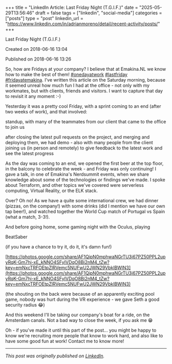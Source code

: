 +++
title = "LinkedIn Article: Last Friday Night (T.G.I.F.)"
date = "2025-05-29T13:56:46"
draft = false
tags = ["linkedin", "social-media"]
categories = ["posts"]
type = "post"
linkedin_url = "https://www.linkedin.com/in/adrianmoreno/detail/recent-activity/posts/"
+++

Last Friday Night (T.G.I.F.)

Created on 2018-06-16 13:04

Published on 2018-06-16 13:26

So, how are Fridays at your company? I believe that at Emakina.NL we know how to make the best of them! [#onedayatwork](https://www.linkedin.com/feed/hashtag/onedayatwork) [#lastfriday](https://www.linkedin.com/feed/hashtag/lastfriday) [#fridayatemakina](https://www.linkedin.com/feed/hashtag/fridayatemakina). I've written this article on the Saturday morning, because it seemed unreal how much fun I had at the office - not only with my workmates, but with clients, friends and visitors. I want to capture that day to revisit it any moment :-)

Yesterday it was a pretty cool Friday, with a sprint coming to an end (after two weeks of work), and that involved:

standup, with many of the teammates from our client that came to the office to join us

after closing the latest pull requests on the project, and merging and deploying them, we had demo - also with many people from the client joining us (in person and remotely) to give feedback to the latest work and see the latest progress

As the day was coming to an end, we opened the first beer at the top floor, in the balcony to celebrate the week - and Friday was only continuing! I gave a talk, in one of Emakina's Nerdsummit events, when we share knowledge about some of the technologies or findings we've made. I spoke about Terraform, and other topics we've covered were serverless computing, Virtual Reality, or the ELK stack. 

Over? Oh no! As we have a quite some international crew, we had dinner (pizzas, on the company!) with some drinks (did I mention we have our own tap beer!), and watched together the World Cup match of Portugal vs Spain (what a match, 3-3!). 

And before going home, some gaming night with the Oculus, playing 

BeatSaber

 (if you have a chance to try it, do it, it's damn fun!)

[https://photos.google.com/share/AF1QipN0mphwaNGrTU3j67PZ50PPL2upyRqK-Gm7hj-xE_kNNO4SFyIVDqO8Bi2nM4_tZw?key=emNxcTRFOEtpZlRVemc5NUFwU2JWN29VbklBWlN3](https://photos.google.com/share/AF1QipN0mphwaNGrTU3j67PZ50PPL2upyRqK-Gm7hj-xE_kNNO4SFyIVDqO8Bi2nM4_tZw?key=emNxcTRFOEtpZlRVemc5NUFwU2JWN29VbklBWlN3)

(the shouting on the back were because of an apparently exciting pool game, nobody was hurt during the VR experience - we gave Seth a good security radius 😂)

And this weekend I'll be taking our company's boat for a ride, on the Amsterdam canals. Not a bad way to close the week, if you ask me 😁

Oh - if you've made it until this part of the post... you might be happy to know we're recruiting more people that know to work hard, and also like to have some good fun at work! Contact me to know more!

---

*This post was originally published on [LinkedIn](https://www.linkedin.com/in/adrianmoreno/recent-activity/all/).*